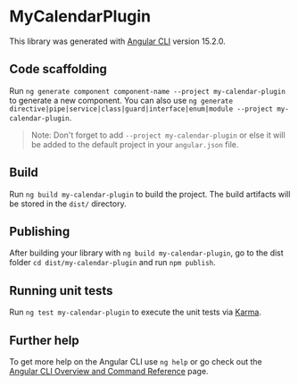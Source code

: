 # MyCalendarPlugin

This library was generated with [Angular CLI](https://github.com/angular/angular-cli) version 15.2.0.

## Code scaffolding

Run `ng generate component component-name --project my-calendar-plugin` to generate a new component. You can also use `ng generate directive|pipe|service|class|guard|interface|enum|module --project my-calendar-plugin`.
> Note: Don't forget to add `--project my-calendar-plugin` or else it will be added to the default project in your `angular.json` file. 

## Build

Run `ng build my-calendar-plugin` to build the project. The build artifacts will be stored in the `dist/` directory.

## Publishing

After building your library with `ng build my-calendar-plugin`, go to the dist folder `cd dist/my-calendar-plugin` and run `npm publish`.

## Running unit tests

Run `ng test my-calendar-plugin` to execute the unit tests via [Karma](https://karma-runner.github.io).

## Further help

To get more help on the Angular CLI use `ng help` or go check out the [Angular CLI Overview and Command Reference](https://angular.io/cli) page.
